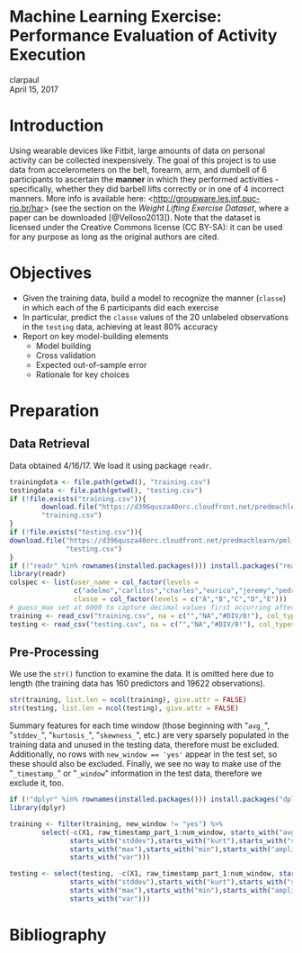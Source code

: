 # Machine Learning Exercise: Performance Evaluation of Activity Execution
clarpaul  
April 15, 2017  



# Introduction

Using wearable devices like Fitbit, large amounts of data on personal activity can be collected  inexpensively. The goal of this project is to use data from accelerometers on the belt, forearm, arm, and dumbell of 6 participants to ascertain the **manner** in which they performed activities - specifically, whether they did barbell lifts correctly or in one of 4 incorrect manners. More info is available here: <<http://groupware.les.inf.puc-rio.br/har>> (see the section on the *Weight Lifting Exercise Dataset*, where a paper can be downloaded [@Velloso2013]).  Note that the dataset is licensed under the Creative Commons license (CC BY-SA): it can be used for any purpose as long as the original authors are cited.

# Objectives
  

  *  Given the training data, build a model to recognize the manner (`classe`) in which each of the 6 participants did each exercise
  * In particular, predict the `classe` values of the 20 unlabeled observations in the `testing` data, achieving at least 80% accuracy
  *  Report on key model-building elements
     * Model building
     * Cross validation
     * Expected out-of-sample error
     * Rationale for key choices
     
# Preparation

## Data Retrieval

Data obtained 4/16/17. We load it using package `readr`.  

```r
trainingdata <- file.path(getwd(), "training.csv")
testingdata <- file.path(getwd(), "testing.csv")
if (!file.exists("training.csv")){
        download.file("https://d396qusza40orc.cloudfront.net/predmachlearn/pml-training.csv",
        "training.csv")
}
if (!file.exists("testing.csv")){
download.file("https://d396qusza40orc.cloudfront.net/predmachlearn/pml-testing.csv",
              "testing.csv")
}
if (!"readr" %in% rownames(installed.packages())) install.packages("readr")
library(readr)
colspec <- list(user_name = col_factor(levels =
                c("adelmo","carlitos","charles","eurico","jeremy","pedro")), 
                classe = col_factor(levels = c("A","B","C","D","E")))
# guess_max set at 6000 to capture decimal values first occurring after row 1000
training <- read_csv("training.csv", na = c("","NA","#DIV/0!"), col_types = colspec, guess_max = 6000)
testing <- read_csv("testing.csv", na = c("","NA","#DIV/0!"), col_types = colspec)
```
## Pre-Processing

We use the `str()` function to examine the data. It is omitted here due to length (the training data has 160 predictors and 19622 observations).

```r
str(training, list.len = ncol(training), give.attr = FALSE)
str(testing, list.len = ncol(testing), give.attr = FALSE)
```
Summary features for each time window (those beginning with "`avg_`", "`stddev_`", "`kurtosis_`", "`skewness_`", etc.) are very sparsely populated in the training data and unused in the testing data, therefore must be excluded. Additionally, no rows with `new_window == 'yes'` appear in the test set, so these should also be excluded. Finally, we see no way to make use of the "`_timestamp_`" or "`_window`" information in the test data, therefore we exclude it, too.

```r
if (!"dplyr" %in% rownames(installed.packages())) install.packages("dplyr")
library(dplyr)

training <- filter(training, new_window != "yes") %>%
        select(-c(X1, raw_timestamp_part_1:num_window, starts_with("avg"),
               starts_with("stddev"),starts_with("kurt"),starts_with("skew"),
               starts_with("max"),starts_with("min"),starts_with("amplitude"),
               starts_with("var")))

testing <- select(testing, -c(X1, raw_timestamp_part_1:num_window, starts_with("avg"),
               starts_with("stddev"),starts_with("kurt"),starts_with("skew"),
               starts_with("max"),starts_with("min"),starts_with("amplitude"),
               starts_with("var")))
```
  

# Bibliography
  
  
